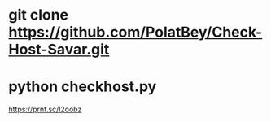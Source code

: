 # git clone https://github.com/PolatBey/Check-Host-Savar.git
# python checkhost.py

https://prnt.sc/l2oobz
